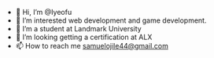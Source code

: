 - 👋 Hi, I’m @Iyeofu
- 👀 I’m interested web development and game development.
- 🌱 I’m a student at Landmark University 
- 💞️ I’m looking getting a certification at ALX
- 📫 How to reach me samuelojile44@gmail.com

<!---
Iyeofu/Iyeofu is a ✨ special ✨ repository because its `README.md` (this file) appears on your GitHub profile.
You can click the Preview link to take a look at your changes.
--->
